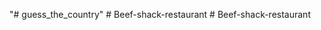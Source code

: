 "# guess_the_country" 
#   B e e f - s h a c k - r e s t a u r a n t  
 #   B e e f - s h a c k - r e s t a u r a n t  
 